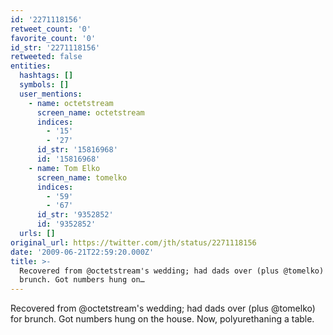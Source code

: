 ```yaml
---
id: '2271118156'
retweet_count: '0'
favorite_count: '0'
id_str: '2271118156'
retweeted: false
entities:
  hashtags: []
  symbols: []
  user_mentions:
    - name: octetstream
      screen_name: octetstream
      indices:
        - '15'
        - '27'
      id_str: '15816968'
      id: '15816968'
    - name: Tom Elko
      screen_name: tomelko
      indices:
        - '59'
        - '67'
      id_str: '9352852'
      id: '9352852'
  urls: []
original_url: https://twitter.com/jth/status/2271118156
date: '2009-06-21T22:59:20.000Z'
title: >-
  Recovered from @octetstream's wedding; had dads over (plus @tomelko) for
  brunch. Got numbers hung on…
---
```


Recovered from @octetstream's wedding; had dads over (plus @tomelko) for brunch. Got numbers hung on the house. Now, polyurethaning a table.